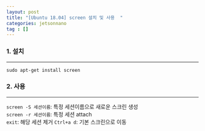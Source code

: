 ```yaml
---
layout: post
title: "[Ubuntu 18.04] screen 설치 및 사용  "
categories: jetsonnano
tag : []
---
```


### 1. 설치
---
```
sudo apt-get install screen
```

### 2. 사용
---
`screen -S 세션이름`: 특정 세션이름으로 새로운 스크린 생성  
`screen -r 세션이름`: 특정 세션 attach  
`exit`: 해당 세션 제거
`Ctrl+a d`: 기본 스크린으로 이동  
